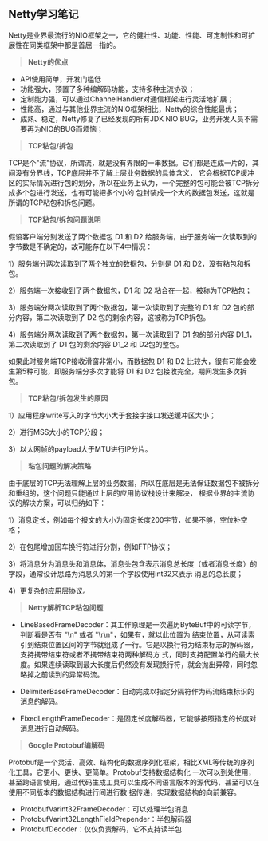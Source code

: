 ## Netty学习笔记

Netty是业界最流行的NIO框架之一，它的健壮性、功能、性能、可定制性和可扩展性在同类框架中都是首屈一指的。

> **Netty的优点**

- API使用简单，开发门槛低
- 功能强大，预置了多种编解码功能，支持多种主流协议；
- 定制能力强，可以通过ChannelHandler对通信框架进行灵活地扩展；
- 性能高，通过与其他业界主流的NIO框架相比，Netty的综合性能最优；
- 成熟、稳定，Netty修复了已经发现的所有JDK NIO BUG，业务开发人员不需要再为NIO的BUG而烦恼；

> **TCP粘包/拆包**

TCP是个"流"协议，所谓流，就是没有界限的一串数据。它们都是连成一片的，其间没有分界线，TCP底层并不了解上层业务数据的具体含义，
它会根据TCP缓冲区的实际情况进行包的划分，所以在业务上认为，一个完整的包可能会被TCP拆分成多个包进行发送，也有可能把多个小的
包封装成一个大的数据包发送，这就是所谓的TCP粘包和拆包问题。


> **TCP粘包/拆包问题说明**

假设客户端分别发送了两个数据包 D1 和 D2 给服务端，由于服务端一次读取到的字节数是不确定的，故可能存在以下4中情况：

1）服务端分两次读取到了两个独立的数据包，分别是 D1 和 D2，没有粘包和拆包。

2）服务端一次接收到了两个数据包，D1 和 D2 粘合在一起，被称为TCP粘包；

3）服务端分两次读取到了两个数据包，第一次读取到了完整的 D1 和 D2 包的部分内容，第二次读取到了 D2 包的剩余内容，这被称为TCP拆包。

4）服务端分两次读取到了两个数据包，第一次读取到了 D1 包的部分内容 D1_1，第二次读取到了 D1 包的剩余内容 D1_2 和 D2包的整包。

如果此时服务端TCP接收滑窗非常小，而数据包 D1 和 D2 比较大，很有可能会发生第5种可能，即服务端分多次才能将 D1 和 D2
包接收完全，期间发生多次拆包。

> **TCP粘包/拆包发生的原因**

1）应用程序write写入的字节大小大于套接字接口发送缓冲区大小；

2）进行MSS大小的TCP分段；

3）以太网帧的payload大于MTU进行IP分片。


> **粘包问题的解决策略**

由于底层的TCP无法理解上层的业务数据，所以在底层是无法保证数据包不被拆分和重组的，这个问题只能通过上层的应用协议栈设计来解决，
根据业界的主流协议的解决方案，可以归纳如下：

1）消息定长，例如每个报文的大小为固定长度200字节，如果不够，空位补空格；

2）在包尾增加回车换行符进行分割，例如FTP协议；

3）将消息分为消息头和消息体，消息头包含表示消息总长度（或者消息长度）的字段，通常设计思路为消息头的第一个字段使用int32来表示
消息的总长度；

4）更复杂的应用层协议。

> **Netty解析TCP粘包问题**

- LineBasedFrameDecoder：其工作原理是一次遍历ByteBuf中的可读字节，判断看是否有 "\n" 或者 "\r\n"，如果有，就以此位置为
结束位置，从可读索引到结束位置区间的字节就组成了一行。它是以换行符为结束标志的解码器，支持携带结束符或者不携带结束符两种解码方
式，同时支持配置单行的最大长度。如果连续读取到最大长度后仍然没有发现换行符，就会抛出异常，同时忽略掉之前读到的异常码流。

- DelimiterBaseFrameDecoder：自动完成以指定分隔符作为码流结束标识的消息的解码。

- FixedLengthFrameDecoder：是固定长度解码器，它能够按照指定的长度对消息进行自动解码。

> **Google Protobuf编解码**

Protobuf是一个灵活、高效、结构化的数据序列化框架，相比XML等传统的序列化工具，它更小、更快、更简单。Protobuf支持数据结构化
一次可以到处使用，甚至跨语言使用，通过代码生成工具可以生成不同语言版本的源代码，甚至可以在使用不同版本的数据结构进行间进行数
据传递，实现数据结构的向前兼容。

- ProtobufVarint32FrameDecoder：可以处理半包消息
- ProtobufVarint32LengthFieldPrepender：半包解码器
- ProtobufDecoder：仅仅负责解码，它不支持读半包
